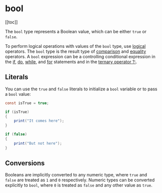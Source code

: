 # bool
[[toc]]

The ```bool``` type represents a Boolean value, which can be either ```true``` or ```false```.

To perform logical operations with values of the ```bool``` type, use [logical](/) operators. The ```bool``` type is the result type of [comparison](/) and [equality](/) operators. A ```bool``` expression can be a controlling conditional expression in the [if](/), [do](/), [while](/), and [for](/) statements and in the [ternary operator ?:](/).

## Literals
You can use the ```true``` and ```false``` literals to initialize a ```bool``` variable or to pass a ```bool``` value:

```cs
const isTrue = true; 

if (isTrue)
{
    print("It comes here");
}

if (false)
{
    print("But not here");
}
```

## Conversions
Booleans are implicitly converted to any numeric type, where ```true``` and ```false``` are treated as ```1``` and ```0``` respectively. Numeric types can be converted explicitly to ```bool```, where ```0``` is treated as ```false``` and any other value as ```true```.